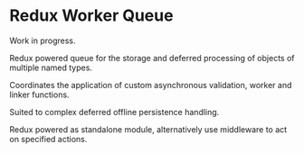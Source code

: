 # Redux Worker Queue

Work in progress.

Redux powered queue for the storage and deferred processing of objects of multiple named types.

Coordinates the application of custom asynchronous validation, worker and linker functions.

Suited to complex deferred offline persistence handling.

Redux powered as standalone module, alternatively use middleware to act on specified actions.
